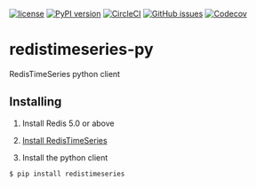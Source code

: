 [![license](https://img.shields.io/github/license/RedisTimeSeries/redistimeseries-py.svg)](https://github.com/RedisTimeSeries/redistimeseries-py)
[![PyPI version](https://badge.fury.io/py/redistimeseries.svg)](https://badge.fury.io/py/redistimeseries)
[![CircleCI](https://circleci.com/gh/RedisTimeSeries/redistimeseries-py/tree/master.svg?style=svg)](https://circleci.com/gh/RedisTimeSeries/redistimeseries-py/tree/master)
[![GitHub issues](https://img.shields.io/github/release/RedisTimeSeries/redistimeseries-py.svg)](https://github.com/RedisTimeSeries/redistimeseries-py/releases/latest)
[![Codecov](https://codecov.io/gh/RedisTimeSeries/redistimeseries-py/branch/master/graph/badge.svg)](https://codecov.io/gh/RedisTimeSeries/redistimeseries-py)


# redistimeseries-py
RedisTimeSeries python client

## Installing

1. Install Redis 5.0 or above

2. [Install RedisTimeSeries](http://redistimeseries.io)

3. Install the python client

```sh
$ pip install redistimeseries
```

